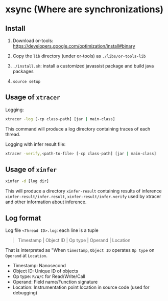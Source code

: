 # xsync (Where are synchronizations)

## Install

1. Download or-tools: https://developers.google.com/optimization/install#binary

2. Copy the `lib` directory (under or-tools) as `./libs/or-tools-lib`

3. `./install.sh`: install a customized javassist package and build java packages

4. `source setup`

## Usage of `xtracer`

Logging:

```bash
xtracer -log [-cp class-path] [jar | main-class]
```

This command will produce a log directory containing traces of each thread.

Logging with infer result file:

```bash
xtracer -verify,<path-to-file> [-cp class-path] [jar | main-class]
```

## Usage of `xinfer`

```bash
xinfer -d [log dir]
```

This will produce a directory `xinfer-result` containing results of inference `xinfer-result/infer.result`, `xinfer-result/infer.verify` used by xtracer and other information about inference.

## Log format

Log file `<Thread ID>.log`: each line is a tuple

> Timestamp | Object ID | Op type | Operand | Location

That is interpreted as "When `timestamp`, `Object ID` operates `Op type` on `Operand` at `Location`.

- Timestamp: Nanosecond
- Object ID: Unique ID of objects
- Op type: `R/W/C` for Read/Write/Call
- Operand: Field name/Function signature
- Location: Instrumentation point location in source code (used for debugging)
